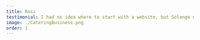 ```yaml
---
title: Rosi
testimonial: I had no idea where to start with a website, but Solange made it so easy. She brought my vision to life — warm, colorful, and authentically Peruvian. Clients love the simplicity and how easy it is to find our menus and contact info. The site has helped grow my business in ways I didn’t expect!
image: ./CateringBusiness.png
order: 1
---
```

